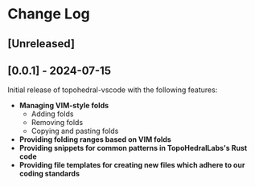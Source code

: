 # Change Log

## [Unreleased]


## [0.0.1] - 2024-07-15

Initial release of topohedral-vscode with the following features:

- **Managing VIM-style folds**
    * Adding folds
    * Removing folds
    * Copying and pasting folds
- **Providing folding ranges based on VIM folds**
- **Providing snippets for common patterns in TopoHedralLabs's Rust code**
- **Providing file templates for creating new files which adhere to our coding standards**